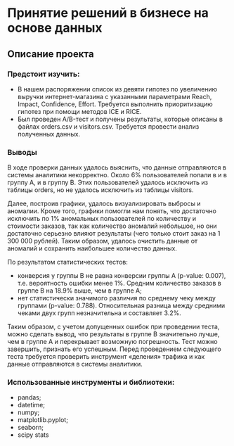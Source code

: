 # Принятие решений в бизнесе на основе данных
## Описание проекта
### Предстоит изучить:

- В нашем распоряжении список из девяти гипотез по увеличению выручки интернет-магазина с указанными параметрами Reach, Impact, Confidence, Effort. Требуется выполнить приоритизацию гипотез при помощи методов ICE и RICE.
- Был проведен A/B-тест и получены результаты, которые описаны в файлах orders.csv и visitors.csv. Требуется провести анализ полученных данных.

### Выводы

В ходе проверки данных удалось выяснить, что данные отправляются в системы аналитики некорректно. Около 6% пользователей попали в и в группу A, и в группу B. Этих пользователей удалось исключить из таблицы orders, но не удалось исключить из таблицы visitors.

Далее, построив графики, удалось визуализировать выбросы и аномалии. Кроме того, графики помогли нам понять, что достаточно исключить по 1% аномальных пользователей по количеству и стоимости заказов, так как количество аномалий небольшое, но они достаточно серьезно влияют результаты (чего только стоит заказ на 1 300 000 рублей). Таким образом, удалось очистить данные от аномалий и сохранить наибольшее количество данных.

По результатом статистических тестов:
- конверсия у группы B не равна конверсии группы A (p-value: 0.007), т.е. вероятность ошибки менее 1%. Средним количество заказов в группе B на 18.9% выше, чем в группе A;
- нет статистически значимого различия по среднему чеку между группами (p-value: 0.788). Относительная разница между средними чеками двух групп незначительна и составляет 3.2%.

Таким образом, с учетом допущенных ошибок при проведении теста, можно сделать вывод, что результаты в группе B значительно лучше, чем в группе A и перекрывает возможную погрешность. Тест можно завершить, признать его успешным. Перед проведением следующего теста требуется проверить инструмент «деления» трафика и как данные отправляются в системы аналитики.



### Использованные инструменты и библиотеки:
- pandas;
- datetime;
- numpy;
- matplotlib.pyplot;
- seaborn;
- scipy stats
